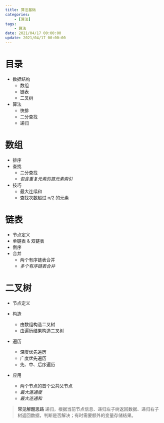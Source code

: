 ```yaml
---
title: 算法基础
categories: 
	- [算法]
tags:
	- 算法
date: 2021/04/17 00:00:00
update: 2021/04/17 00:00:00
---
```


# 目录

- 数据结构
  - 数组
  - 链表
  - 二叉树
- 算法
  - 快排
  - 二分查找
  - 递归

# 数组

- 排序
- 查找
  - 二分查找
  - *包含重复元素的首元素索引*
- 技巧
  - 最大连续和
  - 查找次数超过 n/2 的元素

# 链表

- 节点定义
- 单链表 & 双链表
- 倒序
- 合并
  - 两个有序链表合并
  - *多个有序链表合并*

# 二叉树

- 节点定义

- 构造
  - 由数组构造二叉树
  - 由遍历结果构造二叉树
- 遍历
  - 深度优先遍历
  - 广度优先遍历
  - 先、中、后序遍历
- 应用
  - 两个节点的首个公共父节点
  - *最大连通度*
  - *最大连通和*

> **常见解题思路** 递归，根据当前节点信息、递归左子树返回数据、递归右子树返回数据，判断是否解决；有时需要额外的变量存储结果。